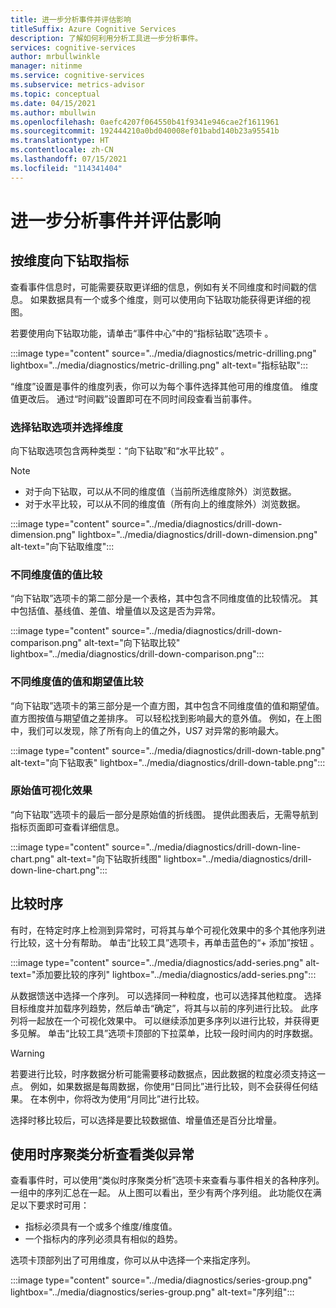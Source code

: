 ```yaml
---
title: 进一步分析事件并评估影响
titleSuffix: Azure Cognitive Services
description: 了解如何利用分析工具进一步分析事件。
services: cognitive-services
author: mrbullwinkle
manager: nitinme
ms.service: cognitive-services
ms.subservice: metrics-advisor
ms.topic: conceptual
ms.date: 04/15/2021
ms.author: mbullwin
ms.openlocfilehash: 0aefc4207f064550b41f9341e946cae2f1611961
ms.sourcegitcommit: 192444210a0bd040008ef01babd140b23a95541b
ms.translationtype: HT
ms.contentlocale: zh-CN
ms.lasthandoff: 07/15/2021
ms.locfileid: "114341404"
---
```

# <a name="further-analyze-an-incident-and-evaluate-impact"></a>进一步分析事件并评估影响

## <a name="metrics-drill-down-by-dimensions"></a>按维度向下钻取指标

查看事件信息时，可能需要获取更详细的信息，例如有关不同维度和时间戳的信息。 如果数据具有一个或多个维度，则可以使用向下钻取功能获得更详细的视图。 

若要使用向下钻取功能，请单击“事件中心”中的“指标钻取”选项卡 。 

:::image type="content" source="../media/diagnostics/metric-drilling.png" lightbox="../media/diagnostics/metric-drilling.png" alt-text="指标钻取":::

“维度”设置是事件的维度列表，你可以为每个事件选择其他可用的维度值。 维度值更改后。 通过“时间戳”设置即可在不同时间段查看当前事件。

### <a name="select-drilling-options-and-choose-a-dimension"></a>选择钻取选项并选择维度

向下钻取选项包含两种类型：“向下钻取”和“水平比较” 。

> [!Note]
> - 对于向下钻取，可以从不同的维度值（当前所选维度除外）浏览数据。 
> - 对于水平比较，可以从不同的维度值（所有向上的维度除外）浏览数据。

:::image type="content" source="../media/diagnostics/drill-down-dimension.png" lightbox="../media/diagnostics/drill-down-dimension.png" alt-text="向下钻取维度":::

### <a name="value-comparison-for-different-dimension-values"></a>不同维度值的值比较

“向下钻取”选项卡的第二部分是一个表格，其中包含不同维度值的比较情况。 其中包括值、基线值、差值、增量值以及这是否为异常。
 
:::image type="content" source="../media/diagnostics/drill-down-comparison.png" alt-text="向下钻取比较" lightbox="../media/diagnostics/drill-down-comparison.png":::


### <a name="value-and-expected-value-comparisons-for-different-dimension-value"></a>不同维度值的值和期望值比较

“向下钻取”选项卡的第三部分是一个直方图，其中包含不同维度值的值和期望值。 直方图按值与期望值之差排序。 可以轻松找到影响最大的意外值。 例如，在上图中，我们可以发现，除了所有向上的值之外，US7 对异常的影响最大。

:::image type="content" source="../media/diagnostics/drill-down-table.png" alt-text="向下钻取表" lightbox="../media/diagnostics/drill-down-table.png":::

### <a name="raw-value-visualization"></a>原始值可视化效果
“向下钻取”选项卡的最后一部分是原始值的折线图。 提供此图表后，无需导航到指标页面即可查看详细信息。

:::image type="content" source="../media/diagnostics/drill-down-line-chart.png" alt-text="向下钻取折线图" lightbox="../media/diagnostics/drill-down-line-chart.png":::

## <a name="compare-time-series"></a>比较时序

有时，在特定时序上检测到异常时，可将其与单个可视化效果中的多个其他序列进行比较，这十分有帮助。 单击“比较工具”选项卡，再单击蓝色的“+ 添加”按钮 。 

:::image type="content" source="../media/diagnostics/add-series.png" alt-text="添加要比较的序列" lightbox="../media/diagnostics/add-series.png":::

从数据馈送中选择一个序列。 可以选择同一种粒度，也可以选择其他粒度。 选择目标维度并加载序列趋势，然后单击“确定”，将其与以前的序列进行比较。 此序列将一起放在一个可视化效果中。 可以继续添加更多序列以进行比较，并获得更多见解。 单击“比较工具”选项卡顶部的下拉菜单，比较一段时间内的时序数据。  

> [!Warning]
> 若要进行比较，时序数据分析可能需要移动数据点，因此数据的粒度必须支持这一点。 例如，如果数据是每周数据，你使用“日同比”进行比较，则不会获得任何结果。 在本例中，你将改为使用“月同比”进行比较。

选择时移比较后，可以选择是要比较数据值、增量值还是百分比增量。

## <a name="view-similar-anomalies-using-time-series-clustering"></a>使用时序聚类分析查看类似异常

查看事件时，可以使用“类似时序聚类分析”选项卡来查看与事件相关的各种序列。 一组中的序列汇总在一起。 从上图可以看出，至少有两个序列组。 此功能仅在满足以下要求时可用：

- 指标必须具有一个或多个维度/维度值。
- 一个指标内的序列必须具有相似的趋势。

选项卡顶部列出了可用维度，你可以从中选择一个来指定序列。

:::image type="content" source="../media/diagnostics/series-group.png" lightbox="../media/diagnostics/series-group.png" alt-text="序列组":::
